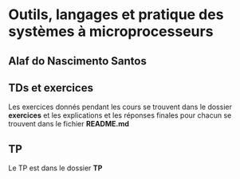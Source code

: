 # Outils, langages et pratique des systèmes à microprocesseurs
## Alaf do Nascimento Santos

## TDs et exercices
Les exercices donnés pendant les cours se trouvent dans le dossier **exercices** et les explications et les réponses finales pour chacun se trouvent dans le fichier **README.md**

## TP
Le TP est dans le dossier **TP**